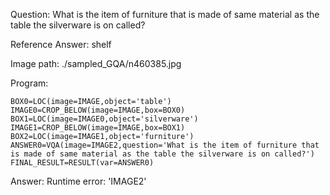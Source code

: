 Question: What is the item of furniture that is made of same material as the table the silverware is on called?

Reference Answer: shelf

Image path: ./sampled_GQA/n460385.jpg

Program:

```
BOX0=LOC(image=IMAGE,object='table')
IMAGE0=CROP_BELOW(image=IMAGE,box=BOX0)
BOX1=LOC(image=IMAGE0,object='silverware')
IMAGE1=CROP_BELOW(image=IMAGE,box=BOX1)
BOX2=LOC(image=IMAGE1,object='furniture')
ANSWER0=VQA(image=IMAGE2,question='What is the item of furniture that is made of same material as the table the silverware is on called?')
FINAL_RESULT=RESULT(var=ANSWER0)
```
Answer: Runtime error: 'IMAGE2'

